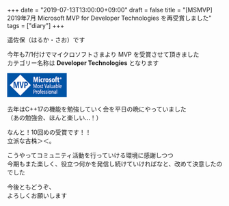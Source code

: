 +++
date = "2019-07-13T13:00:00+09:00"
draft = false
title = "[MSMVP] 2019年7月 Microsoft MVP for Developer Technologies を再受賞しました"
tags = ["diary"]
+++

遥佐保（はるか・さお）です

今年も7/1付けでマイクロソフトさまより MVP を受賞させて頂きました  
カテゴリー名称は **Developer Technologies** となります

![](/pic/MVPLogo.png)

去年はC++17の機能を勉強していく会を平日の晩にやっていました  
（あの勉強会、ほんと楽しい…！）

なんと！10回めの受賞です！！  
立派な古株＞＜。

こうやってコミュニティ活動を行っていける環境に感謝しつつ  
今期もまた楽しく、役立つ何かを発信し続けていければなと、改めて決意したのでした

今後ともどうぞ、  
よろしくお願いします
